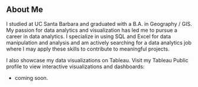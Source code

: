 ## About Me

I studied at UC Santa Barbara and graduated with a B.A. in Geography / GIS. My passion for data analytics and visualization has led me to pursue a career in data analytics. I specialize in using SQL and Excel for data manipulation and analysis and am actively searching for a data analytics job where I may apply these skills to contribute to meaningful projects.

I also showcase my data visualizations on Tableau. Visit my Tableau Public profile to view interactive visualizations and dashboards:
- coming soon.



<!--
**kyadi33/kyadi33** is a ✨ _special_ ✨ repository because its `README.md` (this file) appears on your GitHub profile.

Here are some ideas to get you started:

- 🔭 I’m currently working on ...
- 🌱 I’m currently learning ...
- 👯 I’m looking to collaborate on ...
- 🤔 I’m looking for help with ...
- 💬 Ask me about ...
- 📫 How to reach me: ...
- 😄 Pronouns: ...
- ⚡ Fun fact: ...
-->
